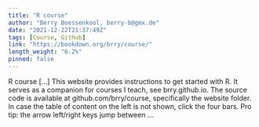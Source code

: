 ```yaml
---
title: "R course"
author: "Berry Boessenkool, berry-b@gmx.de"
date: "2021-12-22T21:37:49Z"
tags: [Course, Github]
link: "https://bookdown.org/brry/course/"
length_weight: "6.2%"
pinned: false
---
```


R course [...] This website provides instructions to get started with R. It serves as a companion for courses I teach, see brry.github.io. The source code is available at github.com/brry/course, specifically the website folder. In case the table of content on the left is not shown, click the four bars. Pro tip: the arrow left/right keys jump between ...

